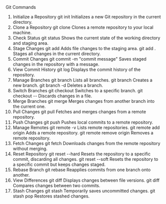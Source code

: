 Git Commands
1. Initialize a Repository
git init
Initializes a new Git repository in the current directory.
2. Clone a Repository
git clone <repository-url>
Clones a remote repository to your local machine.
3. Check Status
git status
Shows the current state of the working directory and staging area.
4. Stage Changes
git add <file-name>
Adds file changes to the staging area.
git add .
Stages all changes in the current directory.
5. Commit Changes
git commit -m "commit message"
Saves staged changes in the repository with a message.
6. View Commit History
git log
Displays the commit history of the repository.
7. Manage Branches
git branch
Lists all branches.
git branch <branch-name>
Creates a new branch.
git branch -d <branch-name>
Deletes a branch.
8. Switch Branches
git checkout <branch-name>
Switches to a specific branch.
git checkout -- <file-name>
Discards changes in a file.
9. Merge Branches
git merge <branch-name>
Merges changes from another branch into the current one.
10. Pull Changes
git pull <remote> <branch>
Fetches and merges changes from a remote repository.
11. Push Changes
git push <remote> <branch>
Pushes local commits to a remote repository.
12. Manage Remotes
git remote -v
Lists remote repositories.
git remote add origin <url>
Adds a remote repository.
git remote remove origin
Removes a remote repository.
13. Fetch Changes
git fetch <remote>
Downloads changes from the remote repository without merging.
14. Reset Repository
git reset --hard <commit-id>
Resets the repository to a specific commit, discarding all changes.
git reset --soft <commit-id>
Resets the repository to a specific commit but keeps changes staged.
15. Rebase Branch
git rebase <branch-name>
Reapplies commits from one branch onto another.
16. View Differences
git diff
Displays changes between file versions.
git diff <commit-id> <commit-id>
Compares changes between two commits.
17. Stash Changes
git stash
Temporarily saves uncommitted changes.
git stash pop
Restores stashed changes.